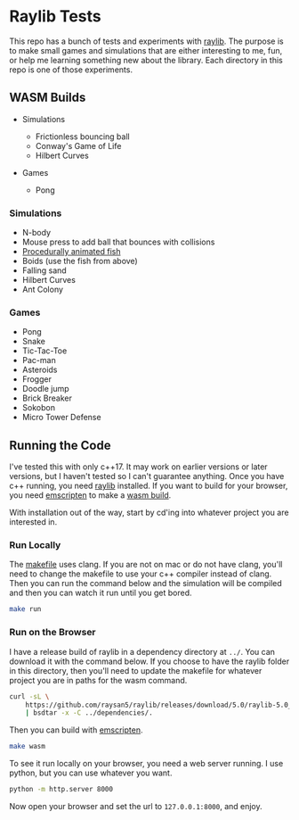 # Raylib Tests

This repo has a bunch of tests and experiments with [raylib](https://www.raylib.com/). The purpose is to make small games and simulations that are either interesting to me, fun, or help me learning something new about the library. Each directory in this repo is one of those experiments.

## WASM Builds

- Simulations
    - Frictionless bouncing ball
    - Conway's Game of Life
    - Hilbert Curves

- Games
    - Pong

### Simulations

- N-body
- Mouse press to add ball that bounces with collisions
- [Procedurally animated fish](https://www.youtube.com/watch?v=qlfh_rv6khY)
- Boids (use the fish from above)
- Falling sand
- Hilbert Curves
- Ant Colony

### Games

- Pong
- Snake
- Tic-Tac-Toe
- Pac-man
- Asteroids
- Frogger
- Doodle jump
- Brick Breaker
- Sokobon
- Micro Tower Defense

## Running the Code

I've tested this with only c++17. It may work on earlier versions or later versions, but I haven't tested so I can't guarantee anything. Once you have c++ running, you need [raylib]([raylib](https://www.raylib.com/)) installed. If you want to build for your browser, you need [emscripten](https://emscripten.org/docs/getting_started/downloads.html) to make a [wasm build](https://webassembly.org/). 

With installation out of the way, start by cd'ing into whatever project you are interested in. 

### Run Locally

The [makefile](./makefile) uses clang. If you are not on mac or do not have clang, you'll need to change the makefile to use your c++ compiler instead of clang. Then you can run the command below and the simulation will be compiled and then you can watch it run until you get bored.

```bash
make run
```

### Run on the Browser

I have a release build of raylib in a dependency directory at `../`. You can download it with the command below. If you choose to have the raylib folder in this directory, then you'll need to update the makefile for whatever project you are in paths for the wasm command.

```bash
curl -sL \
    https://github.com/raysan5/raylib/releases/download/5.0/raylib-5.0_webassembly.zip \
    | bsdtar -x -C ../dependencies/.
```

Then you can build with [emscripten](https://emscripten.org/).

```bash
make wasm
```

To see it run locally on your browser, you need a web server running. I use python, but you can use whatever you want.

```bash
python -m http.server 8000
```

Now open your browser and set the url to `127.0.0.1:8000`, and enjoy.